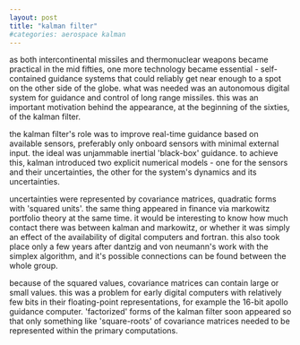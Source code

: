 ```yaml
---
layout: post
title: "kalman filter"
#categories: aerospace kalman
---
```

as both intercontinental missiles and thermonuclear weapons became practical in the mid fifties, one more technology became essential - self-contained guidance systems that could reliably get near enough to a spot on the other side of the globe. what was needed was an autonomous digital system for guidance and control of long range missiles. this was an important motivation behind the appearance, at the beginning of the sixties, of the kalman filter.   

the kalman filter's role was to improve real-time guidance based on available sensors, preferably only onboard sensors with minimal external input. the ideal was unjammable inertial 'black-box' guidance. to achieve this, kalman introduced two explicit numerical models - one for the sensors and their uncertainties, the other for the system's dynamics and its uncertainties. 

uncertainties were represented by covariance matrices, quadratic forms with 'squared units'. the same thing appeared in finance via markowitz portfolio theory at the same time. it would be interesting to know how much contact there was between kalman and markowitz, or whether it was simply an effect of the availability of digital computers and fortran. this also took place only a few years after dantzig and von neumann's work with the simplex algorithm, and it's possible connections can be found between the whole group.  

because of the squared values, covariance matrices can contain large or small values. this was a problem for early digital computers with relatively few bits in their floating-point representations, for example the 16-bit apollo guidance computer. 'factorized' forms of the kalman filter soon appeared so that only something like 'square-roots' of covariance matrices needed to be represented within the primary computations. 
 
